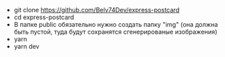 - git clone https://github.com/Belv74Dev/express-postcard
- cd express-postcard
- В папке public обязательно нужно создать папку "img" (она должна быть пустой, туда будут сохранятся сгенерированые изображения)
- yarn
- yarn dev
